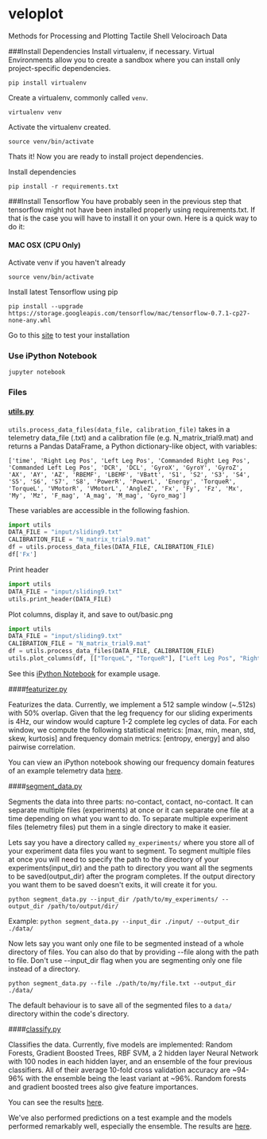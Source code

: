 # veloplot
Methods for Processing and Plotting Tactile Shell Velociroach Data

###Install Dependencies
Install virtualenv, if necessary. Virtual Environments allow you to create a sandbox where you can install only project-specific dependencies.

`pip install virtualenv`

Create a virtualenv, commonly called `venv`.

`virtualenv venv`

Activate the virtualenv created.

`source venv/bin/activate`

Thats it! Now you are ready to install project dependencies.

Install dependencies

`pip install -r requirements.txt`

###Install Tensorflow
You have probably seen in the previous step that tensorflow might not have been installed properly using requirements.txt. If that is the case you will have to install it on your own. Here is a quick way to do it:

#### MAC OSX (CPU Only)
Activate venv if you haven't already

`source venv/bin/activate`

Install latest Tensorflow using pip

`pip install --upgrade https://storage.googleapis.com/tensorflow/mac/tensorflow-0.7.1-cp27-none-any.whl`

Go to this [site](https://www.tensorflow.org/versions/r0.7/get_started/os_setup.html#test-the-tensorflow-installation) to test your installation

### Use iPython Notebook
`jupyter notebook`

### Files

#### [utils.py](https://github.com/bsuper/veloplot/blob/master/utils.py)
`utils.process_data_files(data_file, calibration_file)` takes in a telemetry data_file (.txt) and a calibration file (e.g. N_matrix_trial9.mat) and returns a Pandas DataFrame, a Python dictionary-like object, with variables:

`['time', 'Right Leg Pos', 'Left Leg Pos', 'Commanded Right Leg Pos',
       'Commanded Left Leg Pos', 'DCR', 'DCL', 'GyroX', 'GyroY', 'GyroZ',
       'AX', 'AY', 'AZ', 'RBEMF', 'LBEMF', 'VBatt', 'S1', 'S2', 'S3',
       'S4', 'S5', 'S6', 'S7', 'S8', 'PowerR', 'PowerL', 'Energy',
       'TorqueR', 'TorqueL', 'VMotorR', 'VMotorL', 'AngleZ', 'Fx', 'Fy',
       'Fz', 'Mx', 'My', 'Mz', 'F_mag', 'A_mag', 'M_mag', 'Gyro_mag']`
       
These variables are accessible in the following fashion.

```python
import utils
DATA_FILE = "input/sliding9.txt"
CALIBRATION_FILE = "N_matrix_trial9.mat"
df = utils.process_data_files(DATA_FILE, CALIBRATION_FILE)
df['Fx']
```

Print header

```python
import utils
DATA_FILE = "input/sliding9.txt"
utils.print_header(DATA_FILE)
```

Plot columns, display it, and save to out/basic.png

```python
import utils
DATA_FILE = "input/sliding9.txt"
CALIBRATION_FILE = "N_matrix_trial9.mat"
df = utils.process_data_files(DATA_FILE, CALIBRATION_FILE)
utils.plot_columns(df, [["TorqueL", "TorqueR"], ["Left Leg Pos", "Right Leg Pos"], ["RBEMF", "LBEMF"], ["VMotorR", "VMotorL"], ["PowerR", "PowerL"], "VBatt", "AngleZ"], display=True, save_figure=True, output_dir="out/", output_filename="basic.png")
```

See this [iPython Notebook](https://github.com/bsuper/veloplot/blob/master/example_plot.ipynb) for example usage.

####[featurizer.py](https://github.com/bsuper/veloplot/blob/master/featurizer.py)

Featurizes the data. Currently, we implement a 512 sample window (~.512s) with 50% overlap. Given that the leg frequency for our sliding experiments is 4Hz, our window would capture 1-2 complete leg cycles of data. For each window, we compute the following statistical metrics: [max, min, mean, std, skew, kurtosis] and frequency domain metrics: [entropy, energy] and also pairwise correlation.

You can view an iPython notebook showing our frequency domain features of an example telemetry data [here](https://github.com/bsuper/veloplot/blob/master/disp_freq_domain_features.ipynb).

####[segment_data.py](https://github.com/bsuper/veloplot/blob/master/segment_data.py)

Segments the data into three parts: no-contact, contact, no-contact. It can separate multiple files (experiments) at once or it can separate one file at a time depending on what you want to do. To separate multiple experiment files (telemetry files) put them in a single directory to make it easier.

Lets say you have a directory called `my_experiments/` where you store all of your experiment data files you want to segment. To segment multiple files at once you will need to specify the path to the directory of your experiments(input_dir) and the path to directory you want all the segments to be saved(output_dir) after the program completes. If the output directory you want them to be saved doesn't exits, it will create it for you.

`python segment_data.py --input_dir /path/to/my_experiments/ --output_dir /path/to/output/dir/`

Example:
`python segment_data.py --input_dir ./input/ --output_dir ./data/`

Now lets say you want only one file to be segmented instead of a whole directory of files. You can also do that by providing --file along with the path to file. Don't use --input_dir flag when you are segmenting only one file instead of a directory.

`python segment_data.py --file ./path/to/my/file.txt --output_dir ./data/`

The default behaviour is to save all of the segmented files to a `data/` directory within the code's directory.

####[classify.py](https://github.com/bsuper/veloplot/blob/master/classify.py)

Classifies the data. Currently, five models are implemented: Random Forests, Gradient Boosted Trees, RBF SVM, a 2 hidden layer Neural Network with 100 nodes in each hidden layer, and an ensemble of the four previous classifiers. All of their average 10-fold cross validation accuracy are ~94-96% with the ensemble being the least variant at ~96%. Random forests and gradient boosted trees also give feature importances.

You can see the results [here](https://github.com/bsuper/veloplot/blob/master/cross_val_scores.ipynb).

We've also performed predictions on a test example and the models performed remarkably well, especially the ensemble. The results are [here](https://github.com/bsuper/veloplot/blob/master/predict_test_examples.ipynb).
